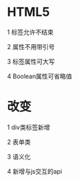 # HTML5

1 标签允许不结束

2 属性不用带引号

3 标签属性可大写

4 Boolean属性可省略值

# 改变

1 div类标签新增

2 表单类

3 语义化

4 新增与js交互的api

